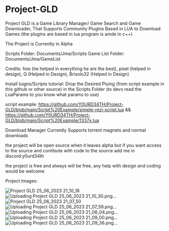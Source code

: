 
# Project-GLD
Project GLD is a Game Library Manager/ Game Search and Game Downloader, That Supports Community Plugins Based in LUA to Download Games (the plugins are based in lua program is amde in c++)


The Project is Currently in Alpha


Scripts Folder: Documents/Jma/Scripts
Game List Folder: Documents/Jma/GameList


Credits: foie (he helped in everything he are the best), pixel (helped in design), Q (Helped in Design), Brisolo32 (Helped in Design)


Install luigns/Scripts tutorial: Drop the Desired Pluing (from script example in this github or other source) in the Scripts Folder (to devs read the LuaParams to you know what params to use)


script example: https://github.com/Y0URD34TH/Project-GLD/blob/main/Script%20Example/simple-rezi-script.lua && https://github.com/Y0URD34TH/Project-GLD/blob/main/Script%20Example/1337x.lua


Download Manager Currently Supports torrent magnets and normal downloads


the project will be open source when it leaves alpha but if you want access to the source and contibute with code to the source add me in discord:y0urd34th

the project is free and always will be free, any help with design and coding would be welcome


Project Images:






![Project GLD 25_06_2023 21_10_18](https://github.com/Y0URD34TH/Project-GLD/assets/58450502/a7a6f0d1-6139-4987-9624-f3d53ad8a334)
![Uploading Project GLD 25_06_2023 21_10_30.png…]()
![Project GLD 25_06_2023 21_07_50](https://github.com/Y0URD34TH/Project-GLD/assets/58450502/2d76b96a-a8d7-43fb-aca8-6855ee85f3ea)
![Uploading Project GLD 25_06_2023 21_07_59.png…]()
![Uploading Project GLD 25_06_2023 21_08_04.png…]()
![Uploading Project GLD 25_06_2023 21_09_00.png…]()
![Uploading Project GLD 25_06_2023 21_09_36.png…]()







